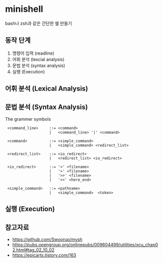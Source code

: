 # minishell

bash나 zsh과 같은 간단한 쉘 만들기

## 동작 단계

1. 명령어 입력 (readline)
2. 어휘 분석 (lexcial analysis)
3. 문법 분석 (syntax analysis)
4. 실행 (Execution)

## 어휘 분석 (Lexical Analysis)

## 문법 분석 (Syntax Analysis)

The grammer symbols
```
 <command_line>		::=	<command>
                 	|	<command_line> '|' <command>
 
 <command>			::=	<simple_command>
					|	<simple_command> <redirect_list>
 
 <redirect_list>	::=	<io_redirect>
                 	|	<redirect_list> <io_redirect>
 
 <io_redirect>		::=	'<' <filename>
                 	|	'>' <filename>
                 	|	'>>' <filename>
                 	|	'<<' <here_end>
                             
 <simple_command>	::=	<pathname>
                 	|	<simple_command>  <token>
```

## 실행 (Execution)

## 참고자료

- https://github.com/Swoorup/mysh
- https://pubs.opengroup.org/onlinepubs/009604499/utilities/xcu_chap02.html#tag_02_10_02
- https://epicarts.tistory.com/163